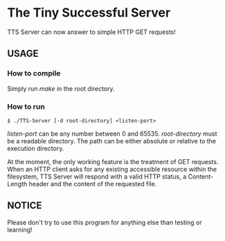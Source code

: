 The Tiny Successful Server
=============

TTS Server can now answer to simple HTTP GET requests!

USAGE
-----------

### How to compile
Simply run *make* in the root directory.

### How to run
    $ ./TTS-Server [-d root-directory] <listen-port>
*listen-port* can be any number between 0 and 65535.
*root-directory* must be a readable directory. The path can be either absolute or relative to the execution directory.

At the moment, the only working feature is the treatment of GET requests. When an HTTP client asks for any existing accessible resource within the filesystem, TTS Server will respond with a valid HTTP status, a Content-Length header and the content of the requested file.

NOTICE
-----------
Please don't try to use this program for anything else than testing or learning!
